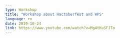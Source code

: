 ```yaml
---
type: Workshop
title: "Workshop about Hactoberfest and WPS"
language: ru
date: 2019-10-24
link: https://www.youtube.com/watch?v=Mg4tKuSFJTo
---
```

